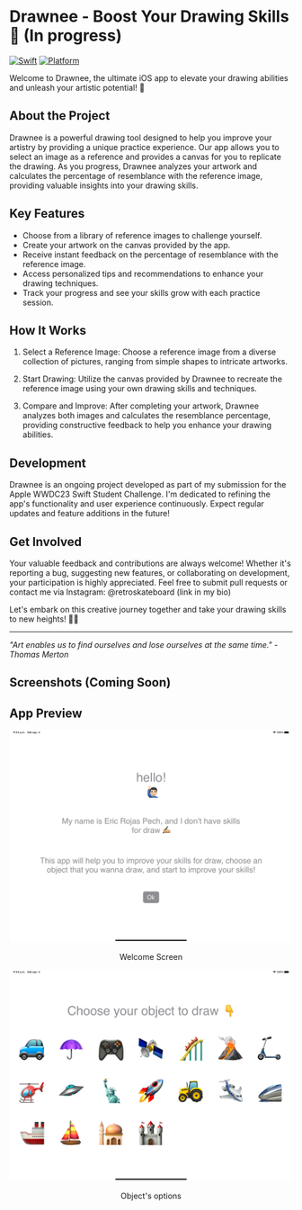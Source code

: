 # Drawnee - Boost Your Drawing Skills 🎨 (In progress)

[![Swift](https://img.shields.io/badge/Swift-5.5-orange.svg)](https://swift.org)
[![Platform](https://img.shields.io/badge/Platform-iOS-blue.svg)](https://www.apple.com/ios/)

Welcome to Drawnee, the ultimate iOS app to elevate your drawing abilities and unleash your artistic potential! 🚀

## About the Project
Drawnee is a powerful drawing tool designed to help you improve your artistry by providing a unique practice experience. Our app allows you to select an image as a reference and provides a canvas for you to replicate the drawing. As you progress, Drawnee analyzes your artwork and calculates the percentage of resemblance with the reference image, providing valuable insights into your drawing skills.

## Key Features
- Choose from a library of reference images to challenge yourself.
- Create your artwork on the canvas provided by the app.
- Receive instant feedback on the percentage of resemblance with the reference image.
- Access personalized tips and recommendations to enhance your drawing techniques.
- Track your progress and see your skills grow with each practice session.

## How It Works
1. Select a Reference Image: Choose a reference image from a diverse collection of pictures, ranging from simple shapes to intricate artworks.

2. Start Drawing: Utilize the canvas provided by Drawnee to recreate the reference image using your own drawing skills and techniques.

3. Compare and Improve: After completing your artwork, Drawnee analyzes both images and calculates the resemblance percentage, providing constructive feedback to help you enhance your drawing abilities.

## Development
Drawnee is an ongoing project developed as part of my submission for the Apple WWDC23 Swift Student Challenge. I'm dedicated to refining the app's functionality and user experience continuously. Expect regular updates and feature additions in the future!

## Get Involved
Your valuable feedback and contributions are always welcome! Whether it's reporting a bug, suggesting new features, or collaborating on development, your participation is highly appreciated. Feel free to submit pull requests or contact me via Instagram: @retroskateboard (link in my bio)

Let's embark on this creative journey together and take your drawing skills to new heights! 🎉🎨

---
_"Art enables us to find ourselves and lose ourselves at the same time." - Thomas Merton_

## Screenshots (Coming Soon)
## App Preview
<!-- Welcome Screen -->
<p align="center">
  <img src="https://raw.githubusercontent.com/retroskateboard/Drawnee/main/images/1.png" alt="Welcome Screen" width="600">
</p>
<p align="center">
  Welcome Screen
</p>
<!---->
<!-- Choose object -->
<p align="center">
  <img src="https://raw.githubusercontent.com/retroskateboard/Drawnee/main/images/2.png" alt="Welcome Screen" width="600">
</p>
<p align="center">
  Object's options 
</p>
<!---->
